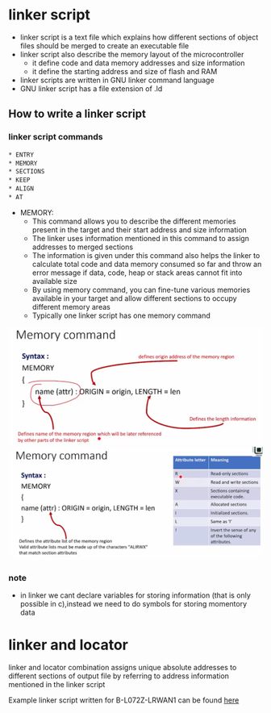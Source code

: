 # linker script
* linker script is a text file which explains how different sections of object files should be merged to create an executable file
* linker script also describe the memory layout of the microcontroller
    * it define code and data memory addresses and size information 
    * it define the starting address and size  of flash and RAM
* linker scripts are written in GNU linker command language
* GNU linker script has a file extension of .ld

## How to write a linker script

### linker script commands
```bash
* ENTRY
* MEMORY
* SECTIONS
* KEEP
* ALIGN
* AT
```

* MEMORY:
    * This command allows you to describe the different memories present in the target and their start address and size information
    * The linker uses information mentioned in this command to assign addresses to merged sections
    * The information is given under this command also helps the linker to calculate total code and data memory consumed so far and throw an error message if data, code, heap or stack areas cannot fit into available size
    * By using memory command, you can fine-tune various memories available in your target and allow different sections to occupy different memory areas
    * Typically one linker script has one memory command

<img src="utils/linker/linkermem2.png">

<img src="utils/linker/linkermem3.png">

### note
* in linker we cant declare variables for storing information (that is only possible in c),instead we need to do symbols for storing momentory data

# linker and locator
linker and locator combination assigns unique absolute addresses to different sections of output file by referring to address information mentioned in the linker script

Example linker script written for B-L072Z-LRWAN1 can be found [here]("utils/linker/STM32L072CZYX_FLASH.ld")